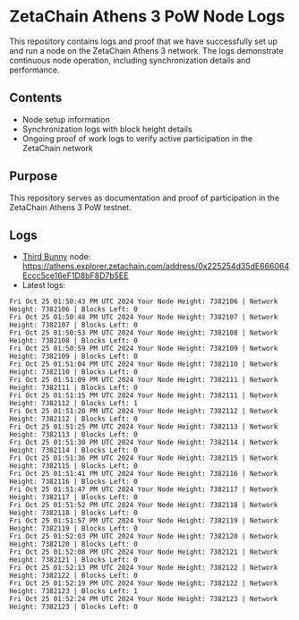 # ZetaChain Athens 3 PoW Node Logs
This repository contains logs and proof that we have successfully set up and run a node on the ZetaChain Athens 3 network. The logs demonstrate continuous node operation, including synchronization details and performance.

## Contents
- Node setup information
- Synchronization logs with block height details
- Ongoing proof of work logs to verify active participation in the ZetaChain network

## Purpose
This repository serves as documentation and proof of participation in the ZetaChain Athens 3 PoW testnet.

## Logs

- [Third Bunny](https://thirdbunny.xyz/) node: https://athens.explorer.zetachain.com/address/0x225254d35dE666064Eccc5ce16eF1D8bF8D7b5EE
- Latest logs:
```
Fri Oct 25 01:50:43 PM UTC 2024 Your Node Height: 7382106 | Network Height: 7382106 | Blocks Left: 0
Fri Oct 25 01:50:48 PM UTC 2024 Your Node Height: 7382107 | Network Height: 7382107 | Blocks Left: 0
Fri Oct 25 01:50:53 PM UTC 2024 Your Node Height: 7382108 | Network Height: 7382108 | Blocks Left: 0
Fri Oct 25 01:50:59 PM UTC 2024 Your Node Height: 7382109 | Network Height: 7382109 | Blocks Left: 0
Fri Oct 25 01:51:04 PM UTC 2024 Your Node Height: 7382110 | Network Height: 7382110 | Blocks Left: 0
Fri Oct 25 01:51:09 PM UTC 2024 Your Node Height: 7382111 | Network Height: 7382111 | Blocks Left: 0
Fri Oct 25 01:51:15 PM UTC 2024 Your Node Height: 7382111 | Network Height: 7382112 | Blocks Left: 1
Fri Oct 25 01:51:20 PM UTC 2024 Your Node Height: 7382112 | Network Height: 7382112 | Blocks Left: 0
Fri Oct 25 01:51:25 PM UTC 2024 Your Node Height: 7382113 | Network Height: 7382113 | Blocks Left: 0
Fri Oct 25 01:51:30 PM UTC 2024 Your Node Height: 7382114 | Network Height: 7382114 | Blocks Left: 0
Fri Oct 25 01:51:36 PM UTC 2024 Your Node Height: 7382115 | Network Height: 7382115 | Blocks Left: 0
Fri Oct 25 01:51:41 PM UTC 2024 Your Node Height: 7382116 | Network Height: 7382116 | Blocks Left: 0
Fri Oct 25 01:51:47 PM UTC 2024 Your Node Height: 7382117 | Network Height: 7382117 | Blocks Left: 0
Fri Oct 25 01:51:52 PM UTC 2024 Your Node Height: 7382118 | Network Height: 7382118 | Blocks Left: 0
Fri Oct 25 01:51:57 PM UTC 2024 Your Node Height: 7382119 | Network Height: 7382119 | Blocks Left: 0
Fri Oct 25 01:52:03 PM UTC 2024 Your Node Height: 7382120 | Network Height: 7382120 | Blocks Left: 0
Fri Oct 25 01:52:08 PM UTC 2024 Your Node Height: 7382121 | Network Height: 7382121 | Blocks Left: 0
Fri Oct 25 01:52:13 PM UTC 2024 Your Node Height: 7382122 | Network Height: 7382122 | Blocks Left: 0
Fri Oct 25 01:52:19 PM UTC 2024 Your Node Height: 7382122 | Network Height: 7382123 | Blocks Left: 1
Fri Oct 25 01:52:24 PM UTC 2024 Your Node Height: 7382123 | Network Height: 7382123 | Blocks Left: 0
```
